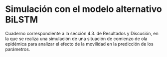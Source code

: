 # Simulación con el modelo alternativo BiLSTM
Cuaderno correspondiente a la sección 4.3. de Resultados y Discusión, en la que se realiza una simulación de una situación de comienzo de ola epidémica para analizar el efecto de la movilidad en la predicción de los parámetros.
